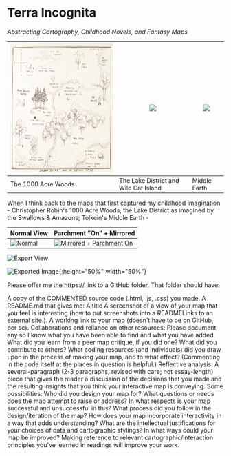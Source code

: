 # Terra Incognita

*Abstracting Cartography, Childhood Novels, and Fantasy Maps*

| <img src="https://github.com/carlwittmann/RPGIS/blob/main/pics/100acrewoods.jpg" height="300px"> | <img src="https://www.lancaster.ac.uk/dighum/files/2016/09/1936map-1024x765.jpg" height="300px"> | <img src="https://www.bl.uk/britishlibrary/~/media/bl/global/maps/collection%20items/6%20map%20of%20the%20middle%20earth.jpg" height="300px"> |
| ------ | ------ | ------ |
| The 1000 Acre Woods | The Lake District and Wild Cat Island | Middle Earth |

When I think back to the maps that first captured my childhood imagination - Christopher Robin's 1000 Acre Woods; the Lake District as imagined by the Swallows & Amazons; Tolkein's Middle Earth - 








| Normal View | Parchment "On" + Mirrored |
| ------------- | ------------- |
| ![Normal](normal.png) | ![Mirrored + Parchment On](mirror_parchment.png) |



![Export View](exportview_issues.png)


![Exported Image](export.png){:height="50%" width="50%"}


Please offer me the https:// link to a GitHub folder. That folder should have:

A copy of the COMMENTED source code (.html, .js, .css) you made.
A README.md that gives me:
A title
A screenshot of a view of your map that you feel is interesting (how to put screenshots into a READMELinks to an external site.).
A working link to your map (doesn't have to be on GitHub, per se). 
Collaborations and reliance on other resources: Please document any so I know what you have been able to find and what you have added. What did you learn from a peer map critique, if you did one? What did you contribute to others? What coding resources (and individuals) did you draw upon in the process of making your map, and to what effect? (Commenting in the code itself at the places in question is helpful.) 
Reflective analysis: A several-paragraph (2-3 paragraphs, revised with care; not essay-length) piece that gives the reader a discussion of the decisions that you made and the resulting insights that you think your interactive map is conveying. Some possibilities:
Who did you design your map for? What questions or needs does the map attempt to raise or address? In what respects is your map successful and unsuccessful in this?
What process did you follow in the design/iteration of the map? 
How does your map incorporate interactivity in a way that adds understanding? 
What are the intellectual justifications for your choices of data and cartographic stylings?
In what ways could your map be improved? 
Making reference to relevant cartographic/interaction principles you've learned in readings will improve your work.
